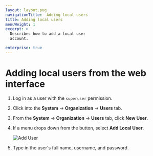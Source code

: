 ```yaml
---
layout: layout.pug
navigationTitle:  Adding local users
title: Adding local users
menuWeight: 1
excerpt: >
  Describes how to add a local user
  account.

enterprise: true
---
```



# Adding local users from the web interface

1. Log in as a user with the `superuser` permission.

2. Click into the **System** -> **Organization** -> **Users** tab.

3. From the **System** -> **Organization** -> **Users** tab, click **New User**.

4. If a menu drops down from the button, select **Add Local User**.

   ![Add User](/1.9/img/auth-enable-add-user.gif)

5. Type in the user's full name, username, and password.


